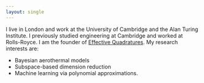 ```yaml
---
layout: single
---
```

I live in London and work at the University of Cambridge and the Alan Turing Institute. I previously studied engineering at Cambridge and worked at Rolls-Royce.
I am the founder of [Effective Quadratures](https://www.effective-quadratures.org). My research interests are:
- Bayesian aerothermal models
- Subspace-based dimension reduction
- Machine learning via polynomial approximations.